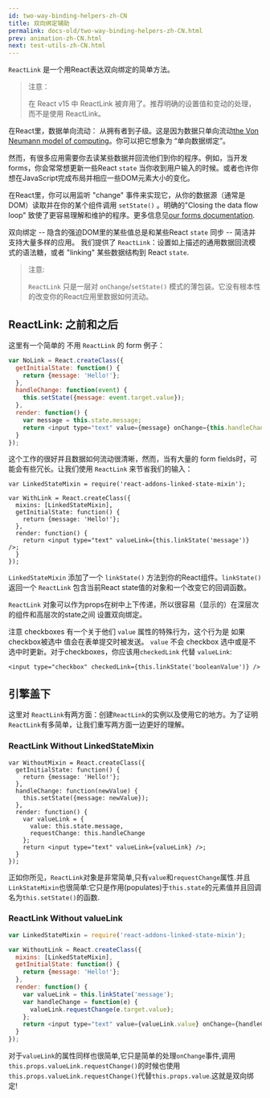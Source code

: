 ```yaml
---
id: two-way-binding-helpers-zh-CN
title: 双向绑定辅助
permalink: docs-old/two-way-binding-helpers-zh-CN.html
prev: animation-zh-CN.html
next: test-utils-zh-CN.html
---
```


`ReactLink` 是一个用React表达双向绑定的简单方法。

> 注意：
>
> 在 React v15 中 ReactLink 被弃用了。推荐明确的设置值和变动的处理，而不是使用 ReactLink。

在React里，数据单向流动： 从拥有者到子级。这是因为数据只单向流动[the Von Neumann model of computing](https://en.wikipedia.org/wiki/Von_Neumann_architecture)。你可以把它想象为 “单向数据绑定”。

然而，有很多应用需要你去读某些数据并回流他们到你的程序。例如，当开发forms，你会常常想更新一些React `state` 当你收到用户输入的时候。或者也许你想在JavaScript完成布局并相应一些DOM元素大小的变化。

在React里，你可以用监听 "change" 事件来实现它，从你的数据源（通常是DOM）读取并在你的某个组件调用 `setState()` 。明确的"Closing the data flow loop" 致使了更容易理解和维护的程序。更多信息见[our forms documentation](/react/docs/forms.html).

双向绑定 -- 隐含的强迫DOM里的某些值总是和某些React `state` 同步 -- 简洁并支持大量多样的应用。 我们提供了 `ReactLink`：设置如上描述的通用数据回流模式的语法糖，或者 "linking" 某些数据结构到 React `state`.

> 注意:
>
> `ReactLink` 只是一层对 `onChange`/`setState()` 模式的薄包装。它没有根本性的改变你的React应用里数据如何流动。

## ReactLink: 之前和之后

这里有一个简单的 不用 `ReactLink` 的 form 例子：

```javascript
var NoLink = React.createClass({
  getInitialState: function() {
    return {message: 'Hello!'};
  },
  handleChange: function(event) {
    this.setState({message: event.target.value});
  },
  render: function() {
    var message = this.state.message;
    return <input type="text" value={message} onChange={this.handleChange} />;
  }
});
```

这个工作的很好并且数据如何流动很清晰，然而，当有大量的 form fields时，可能会有些冗长。让我们使用  `ReactLink` 来节省我们的输入：

```javascript{4,9}
var LinkedStateMixin = require('react-addons-linked-state-mixin');

var WithLink = React.createClass({
  mixins: [LinkedStateMixin],
  getInitialState: function() {
    return {message: 'Hello!'};
  },
  render: function() {
    return <input type="text" valueLink={this.linkState('message')} />;
  }
});
```

`LinkedStateMixin` 添加了一个 `linkState()` 方法到你的React组件。`linkState()` 返回一个 `ReactLink` 包含当前React state值的对象和一个改变它的回调函数。

`ReactLink` 对象可以作为props在树中上下传递，所以很容易（显示的）在深层次的组件和高层次的state之间 设置双向绑定。

注意 checkboxes 有一个关于他们 `value` 属性的特殊行为，这个行为是 如果checkbox被选中 值会在表单提交时被发送。 `value` 不会 checkbox 选中或是不选中时更新。对于checkboxes，你应该用`checkedLink` 代替 `valueLink`:
```
<input type="checkbox" checkedLink={this.linkState('booleanValue')} />
```

## 引擎盖下

这里对 `ReactLink`有两方面：创建`ReactLink`的实例以及使用它的地方。为了证明`ReactLink`有多简单，让我们重写两方面一边更好的理解。

### ReactLink Without LinkedStateMixin

```javascript{5-7,9-12}
var WithoutMixin = React.createClass({
  getInitialState: function() {
    return {message: 'Hello!'};
  },
  handleChange: function(newValue) {
    this.setState({message: newValue});
  },
  render: function() {
    var valueLink = {
      value: this.state.message,
      requestChange: this.handleChange
    };
    return <input type="text" valueLink={valueLink} />;
  }
});
```

正如你所见，`ReactLink`对象是非常简单,只有`value`和`requestChange`属性.并且`LinkStateMixin`也很简单:它只是作用(populates)于`this.state`的元素值并且回调名为`this.setState()`的函数.

### ReactLink Without valueLink

```javascript
var LinkedStateMixin = require('react-addons-linked-state-mixin');

var WithoutLink = React.createClass({
  mixins: [LinkedStateMixin],
  getInitialState: function() {
    return {message: 'Hello!'};
  },
  render: function() {
    var valueLink = this.linkState('message');
    var handleChange = function(e) {
      valueLink.requestChange(e.target.value);
    };
    return <input type="text" value={valueLink.value} onChange={handleChange} />;
  }
});
```

对于`valueLink`的属性同样也很简单,它只是简单的处理`onChange`事件,调用`this.props.valueLink.requestChange()`的时候也使用`this.props.valueLink.requestChange()`代替`this.props.value`.这就是双向绑定!
